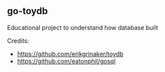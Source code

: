 ## go-toydb

Educational project to understand how database built

Credits:
- https://github.com/erikgrinaker/toydb
- https://github.com/eatonphil/gosql 